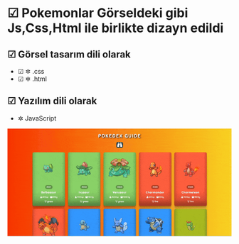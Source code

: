 <!DOCTYPE html>
<html lang="tr">
<head>
    <meta charset="UTF-8">
    <meta name="viewport" content="width=device-width, initial-scale=1.0">
    <title>Pokemon Tasarımı</title>
    <link rel="stylesheet" href="style.css">
</head>
<body>
    <div class="container">
        <h1 class="title">☑ Pokemonlar Görseldeki gibi Js,Css,Html ile birlikte dizayn edildi</h1>
        <h2 class="subtitle">☑ Görsel tasarım dili olarak</h2>
        <ul class="design-list">
            <li>☑ ✲ <span class="highlight">.css</span></li>
            <li>☑ ✲ <span class="highlight">.html</span></li>
        </ul>
        <h2 class="subtitle">☑ Yazılım dili olarak</h2>
        <ul class="language-list">
            <li>✲ <span class="highlight">JavaScript</span></li>
        </ul>
    </div>
</body>
</html>


![alt text](pokemons-guide-ezgif.com-optimize.gif)

